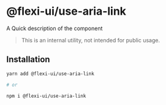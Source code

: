 # @flexi-ui/use-aria-link

A Quick description of the component

> This is an internal utility, not intended for public usage.

## Installation

```sh
yarn add @flexi-ui/use-aria-link

# or

npm i @flexi-ui/use-aria-link
```
